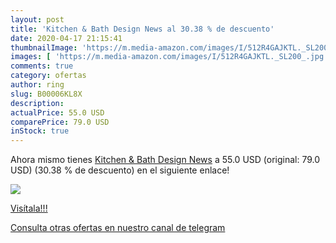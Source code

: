 ```yaml
---
layout: post
title: 'Kitchen & Bath Design News al 30.38 % de descuento'
date: 2020-04-17 21:15:41
thumbnailImage: 'https://m.media-amazon.com/images/I/512R4GAJKTL._SL200_.jpg'
images: [ 'https://m.media-amazon.com/images/I/512R4GAJKTL._SL200_.jpg' ]
comments: true
category: ofertas
author: ring
slug: B00006KL8X
description:
actualPrice: 55.0 USD
comparePrice: 79.0 USD
inStock: true
---
```


Ahora mismo tienes [Kitchen & Bath Design News](https://www.amazon.com/dp/B00006KL8X/?tag=redken08-20) a 55.0 USD (original: 79.0 USD) (30.38 %  de descuento) en el siguiente enlace!

[![](https://m.media-amazon.com/images/I/512R4GAJKTL._SL200_.jpg)](https://www.amazon.com/dp/B00006KL8X/?tag=redken08-20)

[Visítala!!!](https://www.amazon.com/dp/B00006KL8X/?tag=redken08-20)

[Consulta otras ofertas en nuestro canal de telegram](https://t.me/s/ofertas25)
